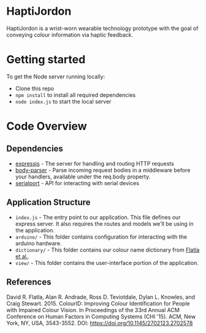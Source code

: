 # HaptiJordon

HaptiJordon is a wrist-worn wearable technology prototype with the goal of conveying colour information via haptic feedback.

# Getting started

To get the Node server running locally:

- Clone this repo
- `npm install` to install all required dependencies
- `node index.js` to start the local server

# Code Overview

## Dependencies

- [expressjs](https://github.com/expressjs/express) - The server for handling and routing HTTP requests
- [body-parser](https://github.com/expressjs/body-parser) - Parse incoming request bodies in a middleware before your handlers, available under the req.body property.
- [serialport](https://github.com/node-serialport/node-serialport) - API for interacting with serial devices

## Application Structure

- `index.js` - The entry point to our application. This file defines our express server. It also requires the routes and models we'll be using in the application.
- `arduino/` - This folder contains configuration for interacting with the arduino hardware.
- `dictionary/` - This folder contains our colour name dictionary from [Flatla et al.][1].
- `view/` - This folder contains the user-interface portion of the application.

## References

David R. Flatla, Alan R. Andrade, Ross D. Teviotdale, Dylan L. Knowles, and Craig Stewart. 2015. ColourID: Improving Colour Identification for People with Impaired Colour Vision. In Proceedings of the 33rd Annual ACM Conference on Human Factors in Computing Systems (CHI '15). ACM, New York, NY, USA, 3543-3552. DOI: https://doi.org/10.1145/2702123.2702578

[1]: https://doi.org/10.1145/2702123.2702578
